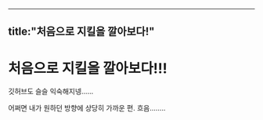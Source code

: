 ﻿---
title:"처음으로 지킬을 깔아보다!"
---


# 처음으로 지킬을 깔아보다!!!

깃허브도 슬슬 익숙해지넹......

어쩌면 내가 원하던 방향에 상당히 가까운 편. 흐음........
